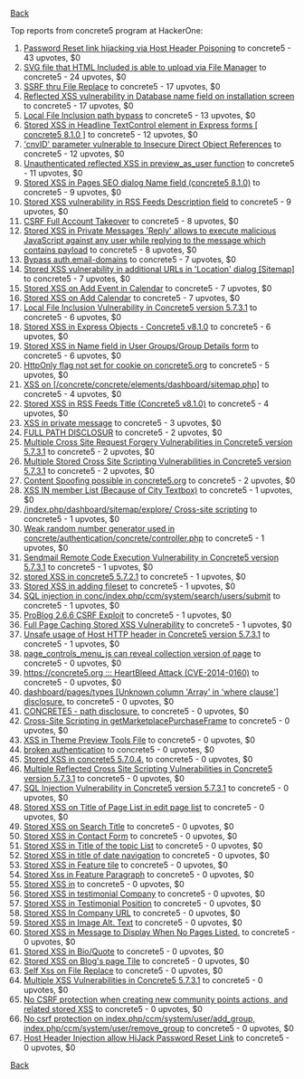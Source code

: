 [Back](../README.md)

Top reports from concrete5 program at HackerOne:

1. [Password Reset link hijacking via Host Header Poisoning](https://hackerone.com/reports/226659) to concrete5 - 43 upvotes, $0
2. [SVG file that HTML Included is able to upload via File Manager](https://hackerone.com/reports/437863) to concrete5 - 24 upvotes, $0
3. [SSRF thru File Replace](https://hackerone.com/reports/243865) to concrete5 - 17 upvotes, $0
4. [Reflected XSS vulnerability in Database name field on installation screen](https://hackerone.com/reports/289330) to concrete5 - 17 upvotes, $0
5. [Local File Inclusion path bypass](https://hackerone.com/reports/147570) to concrete5 - 13 upvotes, $0
6. [Stored XSS in Headline TextControl element in Express forms [ concrete5 8.1.0 ]](https://hackerone.com/reports/230278) to concrete5 - 12 upvotes, $0
7. ['cnvID' parameter vulnerable to Insecure Direct Object References](https://hackerone.com/reports/265284) to concrete5 - 12 upvotes, $0
8. [Unauthenticated reflected XSS in preview_as_user function](https://hackerone.com/reports/643442) to concrete5 - 11 upvotes, $0
9. [Stored XSS in Pages SEO dialog Name field (concrete5 8.1.0)](https://hackerone.com/reports/230029) to concrete5 - 9 upvotes, $0
10. [Stored XSS vulnerability in RSS Feeds Description field](https://hackerone.com/reports/248133) to concrete5 - 9 upvotes, $0
11. [CSRF Full Account Takeover](https://hackerone.com/reports/152052) to concrete5 - 8 upvotes, $0
12. [Stored XSS in Private Messages 'Reply' allows to execute malicious JavaScript against any user while replying to the message which contains payload](https://hackerone.com/reports/247517) to concrete5 - 8 upvotes, $0
13. [Bypass auth.email-domains](https://hackerone.com/reports/4795) to concrete5 - 7 upvotes, $0
14. [Stored XSS vulnerability in additional URLs in 'Location' dialog [Sitemap]](https://hackerone.com/reports/251358) to concrete5 - 7 upvotes, $0
15. [Stored XSS on Add Event in Calendar](https://hackerone.com/reports/300532) to concrete5 - 7 upvotes, $0
16. [Stored XSS on Add Calendar](https://hackerone.com/reports/300571) to concrete5 - 7 upvotes, $0
17. [Local File Inclusion Vulnerability in Concrete5 version 5.7.3.1](https://hackerone.com/reports/59665) to concrete5 - 6 upvotes, $0
18. [Stored XSS in Express Objects - Concrete5 v8.1.0](https://hackerone.com/reports/221325) to concrete5 - 6 upvotes, $0
19. [Stored XSS in Name field in User Groups/Group Details form](https://hackerone.com/reports/247521) to concrete5 - 6 upvotes, $0
20. [HttpOnly flag not set for cookie on concrete5.org](https://hackerone.com/reports/4792) to concrete5 - 5 upvotes, $0
21. [XSS on [/concrete/concrete/elements/dashboard/sitemap.php]](https://hackerone.com/reports/6853) to concrete5 - 4 upvotes, $0
22. [Stored XSS in RSS Feeds Title (Concrete5 v8.1.0)](https://hackerone.com/reports/221380) to concrete5 - 4 upvotes, $0
23. [XSS in private message](https://hackerone.com/reports/4826) to concrete5 - 3 upvotes, $0
24. [FULL PATH DISCLOSUR](https://hackerone.com/reports/7736) to concrete5 - 2 upvotes, $0
25. [Multiple Cross Site Request Forgery Vulnerabilities in Concrete5 version 5.7.3.1](https://hackerone.com/reports/59660) to concrete5 - 2 upvotes, $0
26. [Multiple Stored Cross Site Scripting Vulnerabilities in Concrete5 version 5.7.3.1](https://hackerone.com/reports/59662) to concrete5 - 2 upvotes, $0
27. [Content Spoofing possible in concrete5.org](https://hackerone.com/reports/168078) to concrete5 - 2 upvotes, $0
28. [XSS IN member List (Because of City Textbox)](https://hackerone.com/reports/4839) to concrete5 - 1 upvotes, $0
29. [/index.php/dashboard/sitemap/explore/ Cross-site scripting](https://hackerone.com/reports/4808) to concrete5 - 1 upvotes, $0
30. [Weak random number generator used in concrete/authentication/concrete/controller.php](https://hackerone.com/reports/31171) to concrete5 - 1 upvotes, $0
31. [Sendmail Remote Code Execution Vulnerability in Concrete5 version 5.7.3.1](https://hackerone.com/reports/59663) to concrete5 - 1 upvotes, $0
32. [stored XSS in concrete5 5.7.2.1](https://hackerone.com/reports/38890) to concrete5 - 1 upvotes, $0
33. [Stored XSS in adding fileset](https://hackerone.com/reports/42248) to concrete5 - 1 upvotes, $0
34. [SQL injection in conc/index.php/ccm/system/search/users/submit](https://hackerone.com/reports/38778) to concrete5 - 1 upvotes, $0
35. [ProBlog 2.6.6 CSRF Exploit](https://hackerone.com/reports/133847) to concrete5 - 1 upvotes, $0
36. [Full Page Caching Stored XSS Vulnerability](https://hackerone.com/reports/148300) to concrete5 - 1 upvotes, $0
37. [Unsafe usage of Host HTTP header in Concrete5 version 5.7.3.1](https://hackerone.com/reports/59666) to concrete5 - 1 upvotes, $0
38. [page_controls_menu_js can reveal collection version of page](https://hackerone.com/reports/4938) to concrete5 - 0 upvotes, $0
39. [https://concrete5.org ::: HeartBleed Attack (CVE-2014-0160)](https://hackerone.com/reports/6475) to concrete5 - 0 upvotes, $0
40. [dashboard/pages/types [Unknown column 'Array' in 'where clause'] disclosure.](https://hackerone.com/reports/4811) to concrete5 - 0 upvotes, $0
41. [CONCRETE5 - path disclosure.](https://hackerone.com/reports/4931) to concrete5 - 0 upvotes, $0
42. [Cross-Site Scripting in getMarketplacePurchaseFrame](https://hackerone.com/reports/6843) to concrete5 - 0 upvotes, $0
43. [XSS in Theme Preview Tools File](https://hackerone.com/reports/4777) to concrete5 - 0 upvotes, $0
44. [broken authentication](https://hackerone.com/reports/23921) to concrete5 - 0 upvotes, $0
45. [Stored XSS in concrete5 5.7.0.4.](https://hackerone.com/reports/30019) to concrete5 - 0 upvotes, $0
46. [Multiple Reflected Cross Site Scripting Vulnerabilities in Concrete5 version 5.7.3.1](https://hackerone.com/reports/59661) to concrete5 - 0 upvotes, $0
47. [SQL Injection Vulnerability in Concrete5 version 5.7.3.1](https://hackerone.com/reports/59664) to concrete5 - 0 upvotes, $0
48. [Stored XSS on Title of Page List in edit page list](https://hackerone.com/reports/50554) to concrete5 - 0 upvotes, $0
49. [Stored XSS on Search Title](https://hackerone.com/reports/50556) to concrete5 - 0 upvotes, $0
50. [Stored XSS in Contact Form](https://hackerone.com/reports/50564) to concrete5 - 0 upvotes, $0
51. [Stored XSS in Title of the topic List](https://hackerone.com/reports/50626) to concrete5 - 0 upvotes, $0
52. [Stored XSS in title of date navigation](https://hackerone.com/reports/50627) to concrete5 - 0 upvotes, $0
53. [Stored XSS in Feature tile](https://hackerone.com/reports/50639) to concrete5 - 0 upvotes, $0
54. [Stored Xss in Feature Paragraph](https://hackerone.com/reports/50642) to concrete5 - 0 upvotes, $0
55. [Stored XSS in](https://hackerone.com/reports/50644) to concrete5 - 0 upvotes, $0
56. [Stored XSS in testimonial Company](https://hackerone.com/reports/50656) to concrete5 - 0 upvotes, $0
57. [Stored XSS in Testimonial Position](https://hackerone.com/reports/50645) to concrete5 - 0 upvotes, $0
58. [Stored XSS In Company URL](https://hackerone.com/reports/50662) to concrete5 - 0 upvotes, $0
59. [Stored XSS in Image Alt. Text](https://hackerone.com/reports/50782) to concrete5 - 0 upvotes, $0
60. [Stored XSS in Message to Display When No Pages Listed.](https://hackerone.com/reports/50780) to concrete5 - 0 upvotes, $0
61. [Stored XSS in Bio/Quote](https://hackerone.com/reports/50779) to concrete5 - 0 upvotes, $0
62. [Stored XSS on Blog's page Tile](https://hackerone.com/reports/50552) to concrete5 - 0 upvotes, $0
63. [Self Xss on File Replace](https://hackerone.com/reports/50481) to concrete5 - 0 upvotes, $0
64. [Multiple XSS Vulnerabilities in Concrete5 5.7.3.1](https://hackerone.com/reports/62294) to concrete5 - 0 upvotes, $0
65. [No CSRF protection when creating new community points actions, and related stored XSS](https://hackerone.com/reports/65808) to concrete5 - 0 upvotes, $0
66. [No csrf protection on index.php/ccm/system/user/add_group, index.php/ccm/system/user/remove_group](https://hackerone.com/reports/64184) to concrete5 - 0 upvotes, $0
67. [Host Header Injection allow HiJack Password Reset Link](https://hackerone.com/reports/301592) to concrete5 - 0 upvotes, $0


[Back](../README.md)